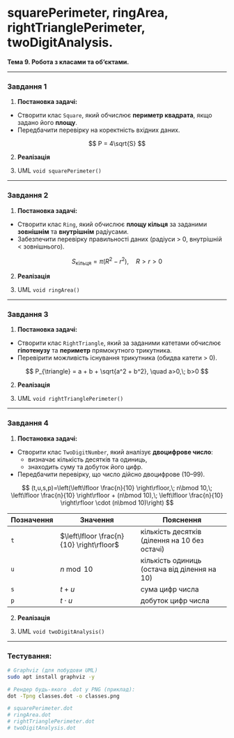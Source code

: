 # squarePerimeter, ringArea, rightTrianglePerimeter, twoDigitAnalysis.

**Тема 9. Робота з класами та об‘єктами.**

---

### Завдання 1

1) **Постановка задачі:**
- Створити клас `Square`, який обчислює **периметр квадрата**, якщо задано його **площу**.
- Передбачити перевірку на коректність вхідних даних.

$$
P = 4\sqrt{S}
$$

2) **Реалізація**

3) UML `void squarePerimeter()`

---

### Завдання 2

1) **Постановка задачі:**
- Створити клас `Ring`, який обчислює **площу кільця** за заданими **зовнішнім** та **внутрішнім** радіусами.
- Забезпечити перевірку правильності даних (радіуси > 0, внутрішній < зовнішнього).

$$
S_{\text{кільця}} = \pi \left(R^2 - r^2\right), \quad R>r>0
$$

2) **Реалізація**

3) UML `void ringArea()`

---

### Завдання 3

1) **Постановка задачі:**
- Створити клас `RightTriangle`, який за заданими катетами обчислює **гіпотенузу** та **периметр** прямокутного трикутника.
- Перевірити можливість існування трикутника (обидва катети > 0).

$$
P_{\triangle} = a + b + \sqrt{a^2 + b^2}, \quad a>0,\; b>0
$$

2) **Реалізація**

3) UML `void rightTrianglePerimeter()`

---

### Завдання 4

1) **Постановка задачі:**
- Створити клас `TwoDigitNumber`, який аналізує **двоцифрове число**:
    - визначає кількість десятків та одиниць,
    - знаходить суму та добуток його цифр.
- Передбачити перевірку, що число дійсно двоцифрове (10–99).

$$
(t,u,s,p)=\left(\left\lfloor \frac{n}{10} \right\rfloor,\; n\bmod 10,\; \left\lfloor \frac{n}{10} \right\rfloor + (n\bmod 10),\; \left\lfloor \frac{n}{10} \right\rfloor \cdot (n\bmod 10)\right)
$$

| Позначення | Значення                                  | Пояснення                                     |
|------------|-------------------------------------------|-----------------------------------------------|
| `t`        | $\left\lfloor \frac{n}{10} \right\rfloor$ | кількість десятків (ділення на 10 без остачі) |
| `u`        | $n \bmod 10$                              | кількість одиниць (остача від ділення на 10)  |
| `s`        | $t + u$                                   | сума цифр числа                               |
| `p`        | $t \cdot u$                               | добуток цифр числа                            |


2) **Реалізація**

3) UML `void twoDigitAnalysis()`

---

### Тестування:


```bash
# Graphviz (для побудови UML)
sudo apt install graphviz -y

# Рендер будь-якого .dot у PNG (приклад):
dot -Tpng classes.dot -o classes.png

# squarePerimeter.dot
# ringArea.dot
# rightTrianglePerimeter.dot
# twoDigitAnalysis.dot
```